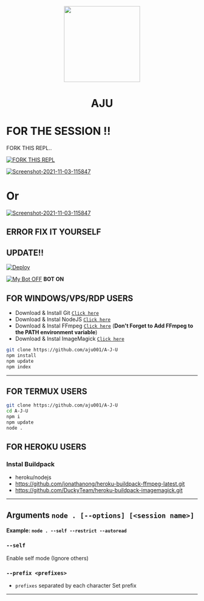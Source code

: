 
<p align="center">
	<img src="https://i.ibb.co/Y2mXdR5/ajuser.jpg" width="200" style="margin-left: auto;margin-right: auto;display: block;">
</p>
<h1 align="center">AJU</h1>

# FOR THE SESSION !!

FORK THIS REPL..


[![FORK THIS REPL](https://repl.it/badge/github/quiec/whatsasena)](https://replit.com/@SudoAnirudh/E-V-A-QR#)

<a href="https://ibb.co/c8QJHfw"><img src="https://i.ibb.co/qgpBfqC/Screenshot-2021-11-03-115847.png" alt="Screenshot-2021-11-03-115847" border="0"></a>

<h1 align="centre"> Or</h1>

<a href="https://ibb.co/c8QJHfw"><img src="https://i.ibb.co/qgpBfqC/Screenshot-2021-11-03-115847.png" alt="Screenshot-2021-11-03-115847" border="0"></a>
																	     
## ERROR FIX IT YOURSELF

## UPDATE!!

[![Deploy](https://www.herokucdn.com/deploy/button.svg)](https://heroku.com/deploy?template=https://github.com/aju001/A-J-U)

[![My Bot OFF](https://img.shields.io/badge/MyBot-25D366?style=for-the-badge&logo=whatsapp&logoColor=white)](http://wa.me/19014016638?text=.menu)
**BOT ON**

## FOR WINDOWS/VPS/RDP USERS

* Download & Install Git [`Click here`](https://git-scm.com/downloads)
* Download & Instal NodeJS [`Click here`](https://nodejs.org/en/download)
* Download & Instal FFmpeg [`Click here`](https://ffmpeg.org/download.html) (**Don't Forget to Add FFmpeg to the PATH environment variable**)
* Download & Instal ImageMagick [`Click here`](https://imagemagick.org/script/download.php)

```bash
git clone https://github.com/aju001/A-J-U
npm install
npm update
npm index
```

---------

## FOR TERMUX USERS
```bash
git clone https://github.com/aju001/A-J-U
cd A-J-U
npm i
npm update
node .
```

## FOR HEROKU USERS

### Instal Buildpack
* heroku/nodejs
* https://github.com/jonathanong/heroku-buildpack-ffmpeg-latest.git
* https://github.com/DuckyTeam/heroku-buildpack-imagemagick.git

---------

## Arguments `node . [--options] [<session name>]`

#### Example: `node . --self --restrict --autoread`

### `--self`

Enable self mode (Ignore others)

### `--prefix <prefixes>`

* `prefixes` separated by each character
Set prefix

---------

